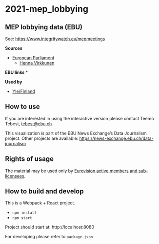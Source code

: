 # 2021-mep_lobbying

## MEP lobbying data (EBU)

See: https://www.integritywatch.eu/mepmeetings

**Sources**
* [European Parliament](https://www.europarl.europa.eu/)
  * [Henna Virkkunen](https://www.europarl.europa.eu/meps/en/124726/HENNA_VIRKKUNEN/meetings/past#detailedcardmep)
  
**EBU links**
* 

**Used by**
* [Yle/Finland](https://yle.fi/uutiset/3-11987668)

## How to use

If you are interested in using the interactive version please contact Teemo Tebest, tebest@ebu.ch

This visualization is part of the EBU News Exchange’s Data Journalism project. Other projects are available: https://news-exchange.ebu.ch/data-journalism

## Rights of usage

The material may be used only by [Eurovision active members and sub-licensees](https://www.ebu.ch/eurovision-news/members-and-sublicensees).

## How to build and develop

This is a Webpack + React project.

* `npm install`
* `npm start`

Project should start at: http://localhost:8080

For developing please refer to `package.json`
